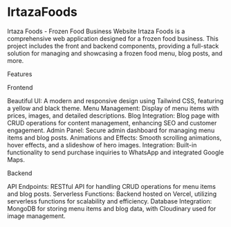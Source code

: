 # IrtazaFoods
Irtaza Foods - Frozen Food Business Website
Irtaza Foods is a comprehensive web application designed for a frozen food business. This project includes the front and backend components, providing a full-stack solution for managing and showcasing a frozen food menu, blog posts, and more.

Features

Frontend

Beautiful UI: A modern and responsive design using Tailwind CSS, featuring a yellow and black theme.
Menu Management: Display of menu items with prices, images, and detailed descriptions.
Blog Integration: Blog page with CRUD operations for content management, enhancing SEO and customer engagement.
Admin Panel: Secure admin dashboard for managing menu items and blog posts.
Animations and Effects: Smooth scrolling animations, hover effects, and a slideshow of hero images.
Integration: Built-in functionality to send purchase inquiries to WhatsApp and integrated Google Maps.

Backend

API Endpoints: RESTful API for handling CRUD operations for menu items and blog posts.
Serverless Functions: Backend hosted on Vercel, utilizing serverless functions for scalability and efficiency.
Database Integration: MongoDB for storing menu items and blog data, with Cloudinary used for image management.

